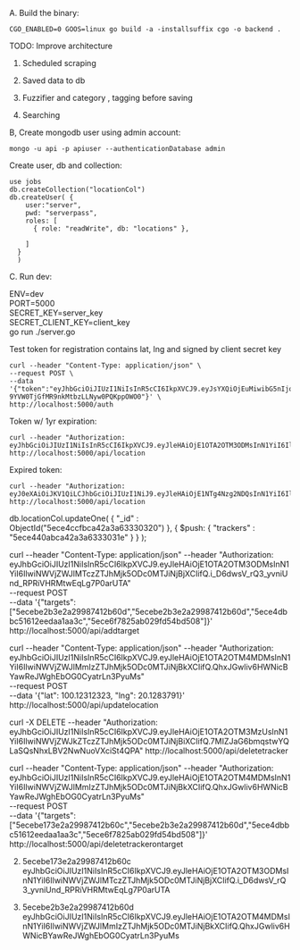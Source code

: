 A. Build the binary:

`CGO_ENABLED=0 GOOS=linux go build -a -installsuffix cgo -o backend .`

TODO: Improve architecture

1. Scheduled scraping

2.  Saved data to db

3. Fuzzifier and category , tagging before saving

4. Searching

B, Create mongodb user using admin account:

`mongo -u api -p apiuser --authenticationDatabase admin`

Create user, db and collection:

```
use jobs 
db.createCollection("locationCol")
db.createUser( {
	user:"server",
	pwd: "serverpass",
	roles: [
	  { role: "readWrite", db: "locations" },
  
	]
  }
  )
```
C. Run dev:

ENV=dev \
PORT=5000 \
SECRET_KEY=server_key \
SECRET_CLIENT_KEY=client_key \
go run ./server.go


Test token for registration contains lat, lng and signed by client secret key

	curl --header "Content-Type: application/json" \
	--request POST \
	--data '{"token":"eyJhbGciOiJIUzI1NiIsInR5cCI6IkpXVCJ9.eyJsYXQiOjEuMiwibG5nIjoxLjN9.5_tEKxoz9-9YVW0TjGfMR9nkMtbzLLNyw0PQKppOWO0"}' \
	http://localhost:5000/auth

Token  w/ 1yr expiration:

	curl --header "Authorization: eyJhbGciOiJIUzI1NiIsInR5cCI6IkpXVCJ9.eyJleHAiOjE1OTA2OTM3ODMsInN1YiI6IlwiNWVjZWJlMTczZTJhMjk5ODc0MTJiNjBjXCIifQ.i_D6dwsV_rQ3_yvniUnd_RPRiVHRMtwEqLg7P0arUTA" http://localhost:5000/api/location

Expired token:

	curl --header "Authorization: eyJ0eXAiOiJKV1QiLCJhbGciOiJIUzI1NiJ9.eyJleHAiOjE1NTg4Nzg2NDQsInN1YiI6IlwiNWVjZTQ0MGFiY2E0MmEzYTYzMzMwMzFlXCIiLCJqdGkiOiIxMjVkZDY1MC1lMmM1LTRhYTAtYWZlNS0xYzkwNDk5M2YyYzYiLCJpYXQiOjE1OTA1ODc3NTh9.np4cqXAzhXWFXssUOb6gmtlP1qofWYr8kmFqJDDYTxE" http://localhost:5000/api/location



db.locationCol.updateOne(
      { "_id" : ObjectId("5ece4ccfbca42a3a63330320") },
      { $push: { "trackers" : "5ece440abca42a3a6333031e" } }
   );



curl --header "Content-Type: application/json" --header "Authorization: eyJhbGciOiJIUzI1NiIsInR5cCI6IkpXVCJ9.eyJleHAiOjE1OTA2OTM3ODMsInN1YiI6IlwiNWVjZWJlMTczZTJhMjk5ODc0MTJiNjBjXCIifQ.i_D6dwsV_rQ3_yvniUnd_RPRiVHRMtwEqLg7P0arUTA" \
--request POST \
--data '{"targets": ["5ecebe2b3e2a29987412b60d","5ecebe2b3e2a29987412b60d","5ece4dbbc51612eedaa1aa3c","5ece6f7825ab029fd54bd508"]}' \
 http://localhost:5000/api/addtarget


curl --header "Content-Type: application/json" --header "Authorization: eyJhbGciOiJIUzI1NiIsInR5cCI6IkpXVCJ9.eyJleHAiOjE1OTA2OTM4MDMsInN1YiI6IlwiNWVjZWJlMmIzZTJhMjk5ODc0MTJiNjBkXCIifQ.QhxJGwliv6HWNicBYawReJWghEbOG0CyatrLn3PyuMs" \
        --request POST \
        --data '{"lat": 100.12312323, "lng": 20.1283791}' \
http://localhost:5000/api/updatelocation



curl -X DELETE --header "Authorization: eyJhbGciOiJIUzI1NiIsInR5cCI6IkpXVCJ9.eyJleHAiOjE1OTA2OTM3MzUsInN1YiI6IlwiNWVjZWJkZTczZTJhMjk5ODc0MTJiNjBiXCIifQ.7MIZJaG6bmqstwYQLaSQsNhxLBV2NwNuoVXciSt4QPA" http://localhost:5000/api/deletetracker


curl --header "Content-Type: application/json" --header "Authorization: eyJhbGciOiJIUzI1NiIsInR5cCI6IkpXVCJ9.eyJleHAiOjE1OTA2OTM4MDMsInN1YiI6IlwiNWVjZWJlMmIzZTJhMjk5ODc0MTJiNjBkXCIifQ.QhxJGwliv6HWNicBYawReJWghEbOG0CyatrLn3PyuMs" \
--request POST \
--data '{"targets": ["5ecebe173e2a29987412b60c","5ecebe2b3e2a29987412b60d","5ece4dbbc51612eedaa1aa3c","5ece6f7825ab029fd54bd508"]}' \
 http://localhost:5000/api/deletetrackerontarget



2. 5ecebe173e2a29987412b60c
eyJhbGciOiJIUzI1NiIsInR5cCI6IkpXVCJ9.eyJleHAiOjE1OTA2OTM3ODMsInN1YiI6IlwiNWVjZWJlMTczZTJhMjk5ODc0MTJiNjBjXCIifQ.i_D6dwsV_rQ3_yvniUnd_RPRiVHRMtwEqLg7P0arUTA

3. 5ecebe2b3e2a29987412b60d
eyJhbGciOiJIUzI1NiIsInR5cCI6IkpXVCJ9.eyJleHAiOjE1OTA2OTM4MDMsInN1YiI6IlwiNWVjZWJlMmIzZTJhMjk5ODc0MTJiNjBkXCIifQ.QhxJGwliv6HWNicBYawReJWghEbOG0CyatrLn3PyuMs